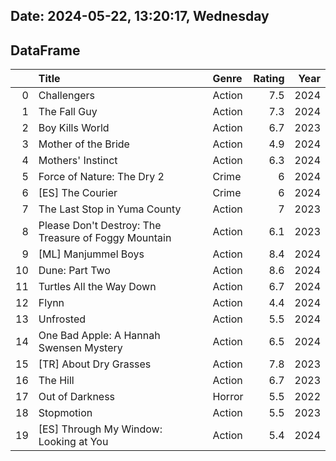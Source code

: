 
## Date: 2024-05-22, 13:20:17, Wednesday

## DataFrame
|    | Title                                                | Genre   |   Rating |   Year |
|---:|:-----------------------------------------------------|:--------|---------:|-------:|
|  0 | Challengers                                          | Action  |      7.5 |   2024 |
|  1 | The Fall Guy                                         | Action  |      7.3 |   2024 |
|  2 | Boy Kills World                                      | Action  |      6.7 |   2023 |
|  3 | Mother of the Bride                                  | Action  |      4.9 |   2024 |
|  4 | Mothers' Instinct                                    | Action  |      6.3 |   2024 |
|  5 | Force of Nature: The Dry 2                           | Crime   |      6   |   2024 |
|  6 | [ES] The Courier                                     | Crime   |      6   |   2024 |
|  7 | The Last Stop in Yuma County                         | Action  |      7   |   2023 |
|  8 | Please Don't Destroy: The Treasure of Foggy Mountain | Action  |      6.1 |   2023 |
|  9 | [ML] Manjummel Boys                                  | Action  |      8.4 |   2024 |
| 10 | Dune: Part Two                                       | Action  |      8.6 |   2024 |
| 11 | Turtles All the Way Down                             | Action  |      6.7 |   2024 |
| 12 | Flynn                                                | Action  |      4.4 |   2024 |
| 13 | Unfrosted                                            | Action  |      5.5 |   2024 |
| 14 | One Bad Apple: A Hannah Swensen Mystery              | Action  |      6.5 |   2024 |
| 15 | [TR] About Dry Grasses                               | Action  |      7.8 |   2023 |
| 16 | The Hill                                             | Action  |      6.7 |   2023 |
| 17 | Out of Darkness                                      | Horror  |      5.5 |   2022 |
| 18 | Stopmotion                                           | Action  |      5.5 |   2023 |
| 19 | [ES] Through My Window: Looking at You               | Action  |      5.4 |   2024 |